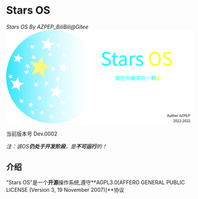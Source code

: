 # Stars OS
*Stars OS By AZPEP_BiliBili@Gitee*
![Logo](Logo/StarsOS_All_Logo.png)



当前版本号 Dev.0002

*注：该OS**仍处于开发阶段**，是**不可运行**的！*

## 介绍
"Stars OS"是一个**开源**操作系统,遵守**AGPL3.0[AFFERO GENERAL PUBLIC LICENSE (Version 3, 19 November 2007)]**协议